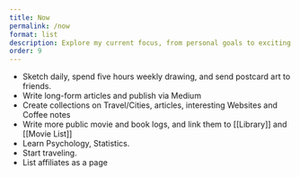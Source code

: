 ```yaml
---
title: Now
permalink: /now
format: list
description: Explore my current focus, from personal goals to exciting projects. Inspired by  Now Page idea
order: 9
---
```


- Sketch daily, spend five hours weekly drawing, and send postcard art to friends.
- Write long-form articles and publish via Medium 
- Create collections on Travel/Cities, articles, interesting Websites and Coffee notes
- Write more public movie and book logs, and link them to [[Library]] and [[Movie List]]
- Learn Psychology, Statistics.
- Start traveling.
- List affiliates as a page
